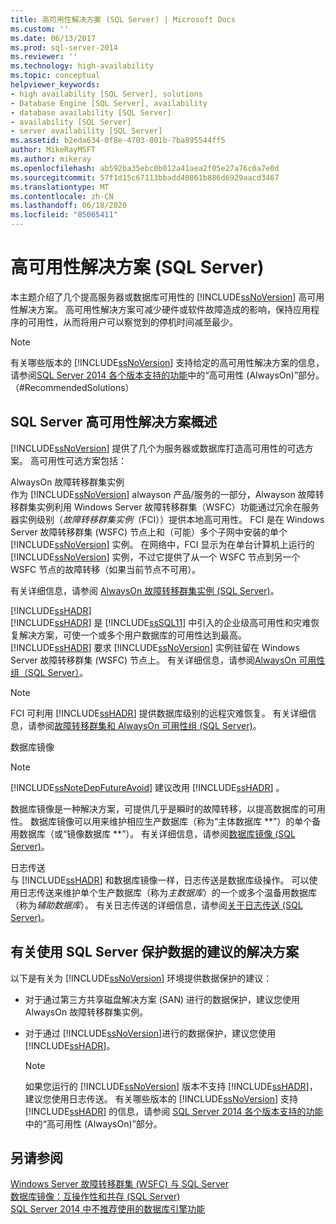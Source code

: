 ```yaml
---
title: 高可用性解决方案 (SQL Server) | Microsoft Docs
ms.custom: ''
ms.date: 06/13/2017
ms.prod: sql-server-2014
ms.reviewer: ''
ms.technology: high-availability
ms.topic: conceptual
helpviewer_keywords:
- high availability [SQL Server], solutions
- Database Engine [SQL Server], availability
- database availability [SQL Server]
- availability [SQL Server]
- server availability [SQL Server]
ms.assetid: b2eda634-0f8e-4703-801b-7ba895544ff5
author: MikeRayMSFT
ms.author: mikeray
ms.openlocfilehash: ab592ba35ebc0b012a41aea2f05e27a76c0a7e0d
ms.sourcegitcommit: 57f1d15c67113bbadd40861b886d6929aacd3467
ms.translationtype: MT
ms.contentlocale: zh-CN
ms.lasthandoff: 06/18/2020
ms.locfileid: "85065411"
---
```

# <a name="high-availability-solutions-sql-server"></a>高可用性解决方案 (SQL Server)
  本主题介绍了几个提高服务器或数据库可用性的 [!INCLUDE[ssNoVersion](../../includes/ssnoversion-md.md)] 高可用性解决方案。 高可用性解决方案可减少硬件或软件故障造成的影响，保持应用程序的可用性，从而将用户可以察觉到的停机时间减至最少。  
  
> [!NOTE]  
>  有关哪些版本的 [!INCLUDE[ssNoVersion](../../includes/ssnoversion-md.md)] 支持给定的高可用性解决方案的信息，请参阅[SQL Server 2014 各个版本支持的功能](../../getting-started/features-supported-by-the-editions-of-sql-server-2014.md)中的“高可用性 (AlwaysOn)”部分。  
（#RecommendedSolutions）  
  
##  <a name="overview-of-sql-server-high-availability-solutions"></a><a name="TermsAndDefinitions"></a> SQL Server 高可用性解决方案概述  
 [!INCLUDE[ssNoVersion](../../includes/ssnoversion-md.md)] 提供了几个为服务器或数据库打造高可用性的可选方案。 高可用性可选方案包括：  
  
 AlwaysOn 故障转移群集实例  
 作为 [!INCLUDE[ssNoVersion](../../includes/ssnoversion-md.md)] alwayson 产品/服务的一部分，Alwayson 故障转移群集实例利用 Windows Server 故障转移群集（WSFC）功能通过冗余在服务器实例级别（*故障转移群集实例*（FCI））提供本地高可用性。 FCI 是在 Windows Server 故障转移群集 (WSFC) 节点上和（可能）多个子网中安装的单个 [!INCLUDE[ssNoVersion](../../includes/ssnoversion-md.md)] 实例。 在网络中，FCI 显示为在单台计算机上运行的 [!INCLUDE[ssNoVersion](../../includes/ssnoversion-md.md)] 实例，不过它提供了从一个 WSFC 节点到另一个 WSFC 节点的故障转移（如果当前节点不可用）。  
  
 有关详细信息，请参阅 [AlwaysOn 故障转移群集实例 (SQL Server)](windows/always-on-failover-cluster-instances-sql-server.md)。  
  
 [!INCLUDE[ssHADR](../../includes/sshadr-md.md)]  
 [!INCLUDE[ssHADR](../../includes/sshadr-md.md)] 是 [!INCLUDE[ssSQL11](../../includes/sssql11-md.md)] 中引入的企业级高可用性和灾难恢复解决方案，可使一个或多个用户数据库的可用性达到最高。 [!INCLUDE[ssHADR](../../includes/sshadr-md.md)] 要求 [!INCLUDE[ssNoVersion](../../includes/ssnoversion-md.md)] 实例驻留在 Windows Server 故障转移群集 (WSFC) 节点上。 有关详细信息，请参阅[AlwaysOn 可用性组（SQL Server）](../../database-engine/availability-groups/windows/always-on-availability-groups-sql-server.md)。  
  
> [!NOTE]  
>  FCI 可利用 [!INCLUDE[ssHADR](../../includes/sshadr-md.md)] 提供数据库级别的远程灾难恢复。 有关详细信息，请参阅[故障转移群集和 AlwaysOn 可用性组 (SQL Server)](../../database-engine/availability-groups/windows/failover-clustering-and-always-on-availability-groups-sql-server.md)。  
  
 数据库镜像  
 > [!NOTE]  
>  [!INCLUDE[ssNoteDepFutureAvoid](../../includes/ssnotedepfutureavoid-md.md)] 建议改用 [!INCLUDE[ssHADR](../../includes/sshadr-md.md)] 。  
  
 数据库镜像是一种解决方案，可提供几乎是瞬时的故障转移，以提高数据库的可用性。 数据库镜像可以用来维护相应生产数据库（称为“主体数据库 **”）的单个备用数据库（或“镜像数据库 **”）。 有关详细信息，请参阅[数据库镜像 (SQL Server)](../../database-engine/database-mirroring/database-mirroring-sql-server.md)。  
  
 日志传送  
 与 [!INCLUDE[ssHADR](../../includes/sshadr-md.md)] 和数据库镜像一样，日志传送是数据库级操作。 可以使用日志传送来维护单个生产数据库（称为*主数据库*）的一个或多个温备用数据库（称为*辅助数据库*）。 有关日志传送的详细信息，请参阅[关于日志传送 (SQL Server)](../../database-engine/log-shipping/about-log-shipping-sql-server.md)。  
  
##  <a name="recommended-solutions-for-using-sql-server-to-protect-data"></a><a name="RecommendedSolutions"></a> 有关使用 SQL Server 保护数据的建议的解决方案  
 以下是有关为 [!INCLUDE[ssNoVersion](../../includes/ssnoversion-md.md)] 环境提供数据保护的建议：  
  
-   对于通过第三方共享磁盘解决方案 (SAN) 进行的数据保护，建议您使用 AlwaysOn 故障转移群集实例。  
  
-   对于通过 [!INCLUDE[ssNoVersion](../../includes/ssnoversion-md.md)]进行的数据保护，建议您使用 [!INCLUDE[ssHADR](../../includes/sshadr-md.md)]。  
  
    > [!NOTE]  
    >  如果您运行的 [!INCLUDE[ssNoVersion](../../includes/ssnoversion-md.md)] 版本不支持 [!INCLUDE[ssHADR](../../includes/sshadr-md.md)]，建议您使用日志传送。 有关哪些版本的 [!INCLUDE[ssNoVersion](../../includes/ssnoversion-md.md)] 支持 [!INCLUDE[ssHADR](../../includes/sshadr-md.md)] 的信息，请参阅 [SQL Server 2014 各个版本支持的功能](../../getting-started/features-supported-by-the-editions-of-sql-server-2014.md)中的“高可用性 (AlwaysOn)”部分。  
  
## <a name="see-also"></a>另请参阅  
 [Windows Server 故障转移群集 &#40;WSFC&#41; 与 SQL Server](windows/windows-server-failover-clustering-wsfc-with-sql-server.md)   
 [数据库镜像：互操作性和共存 &#40;SQL Server&#41;](../../database-engine/database-mirroring/database-mirroring-interoperability-and-coexistence-sql-server.md)   
 [SQL Server 2014 中不推荐使用的数据库引擎功能](../../database-engine/deprecated-database-engine-features-in-sql-server-2016.md)  
  
  
